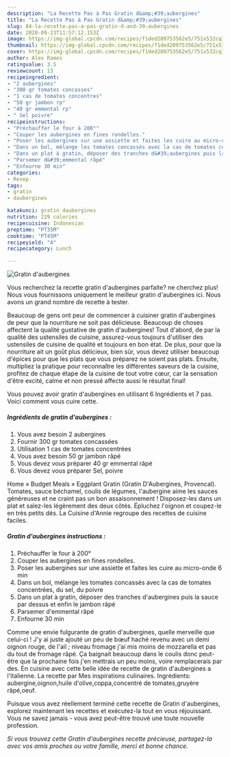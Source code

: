 ```yaml
---
description: "La Recette Pas à Pas Gratin d&amp;#39;aubergines"
title: "La Recette Pas à Pas Gratin d&amp;#39;aubergines"
slug: 84-la-recette-pas-a-pas-gratin-d-and-39-aubergines
date: 2020-09-23T11:57:12.153Z
image: https://img-global.cpcdn.com/recipes/f1ded209753562e5/751x532cq70/gratin-daubergines-photo-principale-de-la-recette.jpg
thumbnail: https://img-global.cpcdn.com/recipes/f1ded209753562e5/751x532cq70/gratin-daubergines-photo-principale-de-la-recette.jpg
cover: https://img-global.cpcdn.com/recipes/f1ded209753562e5/751x532cq70/gratin-daubergines-photo-principale-de-la-recette.jpg
author: Alex Ramos
ratingvalue: 3.5
reviewcount: 13
recipeingredient:
- "2 aubergines"
- "300 gr tomates concasses"
- "1 cas de tomates concentres"
- "50 gr jambon rp"
- "40 gr emmental rp"
- " Sel poivre"
recipeinstructions:
- "Préchauffer le four à 200°"
- "Couper les aubergines en fines rondelles."
- "Poser les aubergines sur une assiette et faites les cuire au micro-onde 6 min"
- "Dans un bol, mélange les tomates concassés avec la cas de tomates concentrées, du sel, du poivre"
- "Dans un plat à gratin, déposer des tranches d&#39;aubergines puis la sauce par dessus et enfin le jambon râpé"
- "Parsemer d&#39;emmental râpé"
- "Enfourne 30 min"
categories:
- Resep
tags:
- gratin
- daubergines

katakunci: gratin daubergines 
nutrition: 229 calories
recipecuisine: Indonesian
preptime: "PT35M"
cooktime: "PT45M"
recipeyield: "4"
recipecategory: Lunch

---
```



![Gratin d&#39;aubergines](https://img-global.cpcdn.com/recipes/f1ded209753562e5/751x532cq70/gratin-daubergines-photo-principale-de-la-recette.jpg)

Vous recherchez la recette gratin d&#39;aubergines parfaite? ne cherchez plus! Nous vous fournissons uniquement le meilleur gratin d&#39;aubergines ici. Nous avons un grand nombre de recette à tester.

Beaucoup de gens ont peur de commencer à cuisiner gratin d&#39;aubergines de peur que la nourriture ne soit pas délicieuse. Beaucoup de choses affectent la qualité gustative de gratin d&#39;aubergines! Tout d'abord, de par la qualité des ustensiles de cuisine, assurez-vous toujours d'utiliser des ustensiles de cuisine de qualité et toujours en bon état. De plus, pour que la nourriture ait un goût plus délicieux, bien sûr, vous devez utiliser beaucoup d'épices pour que les plats que vous préparez ne soient pas plats. Ensuite, multipliez la pratique pour reconnaître les différentes saveurs de la cuisine, profitez de chaque étape de la cuisine de tout votre cœur, car la sensation d'être excité, calme et non pressé affecte aussi le résultat final!

<!--inarticleads1-->

Vous pouvez avoir gratin d&#39;aubergines en utilisant 6 Ingrédients et 7 pas. Voici comment vous cuire cette.

##### Ingrédients de gratin d&#39;aubergines :

1. Vous avez besoin 2 aubergines
1. Fournir 300 gr tomates concassées
1. Utilisation 1 cas de tomates concentrées
1. Vous avez besoin 50 gr jambon râpé
1. Vous devez vous préparer 40 gr emmental râpé
1. Vous devez vous préparer  Sel, poivre


Home » Budget Meals » Eggplant Gratin (Gratin D&#39;Aubergines, Provencal). Tomates, sauce béchamel, coulis de légumes, l&#39;aubergine aime les sauces généreuses et ne craint pas un bon assaisonnement ! Disposez-les dans un plat et salez-les légèrement des deux côtés. Épluchez l&#39;oignon et coupez-le en très petits dés. La Cuisine d&#39;Annie regroupe des recettes de cuisine faciles. 

<!--inarticleads2-->

##### Gratin d&#39;aubergines instructions :

1. Préchauffer le four à 200°
1. Couper les aubergines en fines rondelles.
1. Poser les aubergines sur une assiette et faites les cuire au micro-onde 6 min
1. Dans un bol, mélange les tomates concassés avec la cas de tomates concentrées, du sel, du poivre
1. Dans un plat à gratin, déposer des tranches d&#39;aubergines puis la sauce par dessus et enfin le jambon râpé
1. Parsemer d&#39;emmental râpé
1. Enfourne 30 min


Comme une envie fulgurante de gratin d&#39;aubergines, quelle merveille que celui-ci ! J&#39;y ai juste ajouté un peu de bœuf haché revenu avec un demi oignon rouge, de l&#39;ail ; niveau fromage j&#39;ai mis moins de mozzarella et pas du tout de fromage râpé. Ça baignait beaucoup dans le coulis donc peut-être que la prochaine fois j&#39;en mettrais un peu moins, voire remplacerais par des. En cuisine avec cette belle idée de recette de gratin d&#39;aubergines a l&#39;italienne. La recette par Mes inspirations culinaires. Ingrédients: aubergine,oignon,huile d&#39;olive,coppa,concentré de tomates,gruyère râpé,oeuf. 

<!--inarticleads1-->

<p>
Puisque vous avez réellement terminé cette recette de Gratin d&#39;aubergines, explorez maintenant les recettes et exécutez-la tout en vous réjouissant. Vous ne savez jamais - vous avez peut-être trouvé une toute nouvelle profession.
</p>

<p>
<i>Si vous trouvez cette Gratin d&#39;aubergines recette précieuse, partagez-la avec vos amis proches ou votre famille, merci et bonne chance.</i>
</p>

